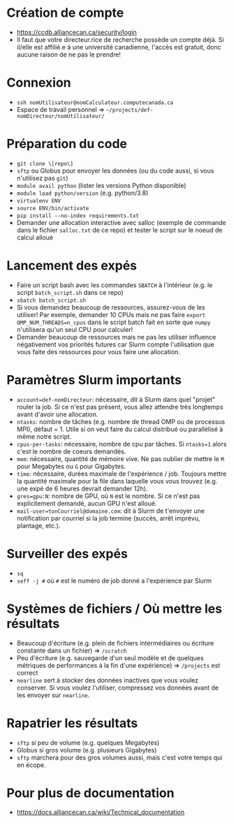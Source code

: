 # Création de compte
* https://ccdb.alliancecan.ca/security/login
* Il faut que votre directeur.rice de recherche possède un compte déjà. Si il/elle est affilié.e à une université canadienne, l'accès est gratuit, donc aucune raison de ne pas le prendre!

# Connexion
* `ssh nomUtilisateur@nomCalculateur.computecanada.ca`
* Espace de travail personnel => `~/projects/def-nomDirecteur/nomUtilisateur/`

# Préparation du code
* `git clone \[repo\]`
* `sftp` ou Globus pour envoyer les données (ou du code aussi, si vous n'utilisez pas `git`)
* `module avail python` (lister les versions Python disponible)
* `module load python/version` (e.g. python/3.8)
* `virtualenv ENV`
* `source ENV/bin/activate`
* `pip install --no-index requirements.txt`
* Demander une allocation interactive avec salloc (exemple de commande dans le fichier `salloc.txt` de ce repo) et tester le script sur le noeud de calcul alloué

# Lancement des expés
* Faire un script bash avec les commandes `SBATCH` à l'intérieur (e.g. le script `batch_script.sh` dans ce repo)
* `sbatch batch_script.sh`
* Si vous demandez beaucoup de ressources, assurez-vous de les utiliser! Par exemple, demander 10 CPUs mais ne pas faire `export OMP_NUM_THREADS=n_cpus` dans le script batch fait en sorte que `numpy` n'utilisera qu'un seul CPU pour calculer!
* Demander beaucoup de ressources mais ne pas les utiliser influence négativement vos priorités futures car Slurm compte l'utilisation que vous faite des ressources pour vous faire une allocation.

# Paramètres Slurm importants
* `account=def-nomDirecteur`: nécessaire, dit à Slurm dans quel "projet" rouler la job. Si ce n'est pas présent, vous allez attendre très longtemps avant d'avoir une allocation.
* `ntasks`: nombre de tâches (e.g. nombre de thread OMP ou de processus MPI), défaut = 1. Utile si on veut faire du calcul distribué ou parallélisé à même notre script.
* `cpus-per-tasks`: nécessaire, nombre de cpu par tâches. Si `ntasks=1` alors c'est le nombre de coeurs demandés.
* `mem`: nécessaire, quantité de mémoire vive. Ne pas oublier de mettre le `M` pour Megabytes ou `G` pour Gigabytes.
* `time`: nécessaire, durées maximale de l'expérience / job. Toujours mettre la quantité maximale pour la file dans laquelle vous vous trouvez (e.g. une expé de 6 heures devrait demander 12h).
* `gres=gpu:N`: nombre de GPU, où `N` est le nombre. Si ce n'est pas explicitement demandé, aucun GPU n'est alloué.
* `mail-user=tonCourriel@domaine.com`: dit à Slurm de t'envoyer une notification par courriel si la job termine (succès, arrêt imprévu, plantage, etc.).

# Surveiller des expés
* `sq`
* `seff -j #` où `#` est le numéro de job donné a l'expérience par Slurm

# Systèmes de fichiers / Où mettre les résultats
* Beaucoup d'écriture (e.g. plein de fichiers intermédiaires ou écriture constante dans un fichier) => `/scratch`
* Peu d'écriture (e.g. sauvegarde d'un seul modèle et de quelques métriques de performances à la fin d'une expérience) => `/projects` est correct
* `nearline` sert à stocker des données inactives que vous voulez conserver. Si vous voulez l'utiliser, compressez vos données avant de les envoyer sur `nearline`.

# Rapatrier les résultats
* `sftp` si peu de volume (e.g. quelques Megabytes)
* Globus si gros volume (e.g. plusieurs Gigabytes)
* `sftp` marchera pour des gros volumes aussi, mais c'est votre temps qui en écope.

# Pour plus de documentation
* https://docs.alliancecan.ca/wiki/Technical_documentation

